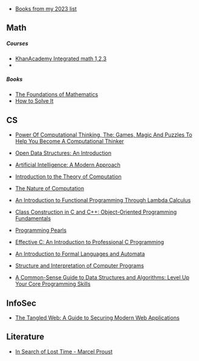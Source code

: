 * [Books from my 2023 list](http://jackwatt.com/2023reading)

## Math

##### Courses

* [KhanAcademy Integrated math 1,2,3](https://www.khanacademy.org/math/math1)
* []()

##### Books

* [The Foundations of Mathematics](https://www.amazon.com/gp/product/019870643X)
* [How to Solve It](https://www.amazon.com/How-Solve-Mathematical-Princeton-Science/dp/069116407X)

## CS

* [Power Of Computational Thinking, The: Games, Magic And Puzzles To Help You Become A Computational Thinker](https://www.goodreads.com/book/show/32021854-power-of-computational-thinking-the)

* [Open Data Structures: An Introduction](https://www.goodreads.com/book/show/17742320-open-data-structures)

* [Artificial Intelligence: A Modern Approach](https://www.goodreads.com/book/show/28253438-artificial-intelligence)

* [Introduction to the Theory of Computation](https://www.goodreads.com/book/show/400716.Introduction_to_the_Theory_of_Computation)

* [The Nature of Computation](https://www.goodreads.com/book/show/3043127-the-nature-of-computation)

* [An Introduction to Functional Programming Through Lambda Calculus](https://www.goodreads.com/book/show/12169041-an-introduction-to-functional-programming-through-lambda-calculus)

* [Class Construction in C and C++: Object-Oriented Programming Fundamentals](https://www.goodreads.com/book/show/1508453.Class_Construction_in_C_and_C)

* [Programming Pearls](https://www.goodreads.com/book/show/52084.Programming_Pearls)

* [Effective C: An Introduction to Professional C Programming](https://www.goodreads.com/book/show/52658227-effective-c)

* [An Introduction to Formal Languages and Automata](https://www.goodreads.com/book/show/83940.An_Introduction_to_Formal_Languages_and_Automata)

* [Structure and Interpretation of Computer Programs](https://www.goodreads.com/book/show/777411.Structure_and_Interpretation_of_Computer_Programs)

* [A Common-Sense Guide to Data Structures and Algorithms: Level Up Your Core Programming Skills](https://www.goodreads.com/book/show/48764406-a-common-sense-guide-to-data-structures-and-algorithms)

## InfoSec

* [The Tangled Web: A Guide to Securing Modern Web Applications](https://www.goodreads.com/book/show/11553604-the-tangled-web)

## Literature

* [In Search of Lost Time - Marcel Proust]()
